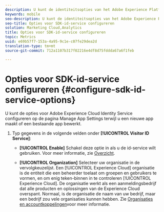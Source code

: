 ```yaml
---
description: U kunt de identiteitsopties van het Adobe Experience Platform configureren op de pagina Manage App Settings terwijl u een nieuwe app maakt of een bestaande app bewerkt.
keywords: mobile
seo-description: U kunt de identiteitsopties van het Adobe Experience Platform configureren op de pagina Manage App Settings terwijl u een nieuwe app maakt of een bestaande app bewerkt.
seo-title: Opties voor SDK-id-service configureren
solution: Marketing Cloud,Analytics
title: Opties voor SDK-id-service configureren
topic: Metrics
uuid: e69b57f7-153a-4a95-9c1e-c07fe29dea2d
translation-type: tm+mt
source-git-commit: 712a1107b317f02216e4df8d75fddda67a6f1feb

---
```



# Opties voor SDK-id-service configureren {#configure-sdk-id-service-options}

U kunt de opties voor Adobe Experience Cloud Identity Service configureren op de pagina Manage App Settings terwijl u een nieuwe app maakt of een bestaande app bewerkt.

1. Typ gegevens in de volgende velden onder **[!UICONTROL Visitor ID Service]**:

   * **[!UICONTROL Enable]**
Schakel deze optie in als u de id-service wilt gebruiken. Voor meer informatie, zie [Overzicht](https://docs.adobe.com/content/help/en/id-service/using/intro/overview.html).

   * **[!UICONTROL Organization]**
Selecteer uw organisatie in de vervolgkeuzelijst.
Een [!UICONTROL Experience Cloud] organisatie is de entiteit die een beheerder toelaat om groepen en gebruikers te vormen, en om enig teken-binnen in te controleren [!UICONTROL Experience Cloud]. De organisatie werkt als een aanmeldingsbedrijf dat alle producten en oplossingen van de Experience Cloud overspant. Normaal, is de organisatie de naam van uw bedrijf, maar een bedrijf zou vele organisaties kunnen hebben. Zie [Organisaties en accountkoppelingen](https://docs.adobe.com/content/help/en/core-services/interface/manage-users-and-products/organizations.html)voor meer informatie.